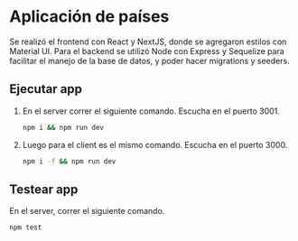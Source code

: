 # Aplicación de países

Se realizó el frontend con React y NextJS, donde se agregaron estilos con Material UI. Para el backend se utilizó Node con Express y Sequelize para facilitar el manejo de la base de datos, y poder hacer migrations y seeders.

## Ejecutar app

1. En el server correr el siguiente comando. Escucha en el puerto 3001.

   ```bash
   npm i && npm run dev
1. Luego para el client es el mismo comando. Escucha en el puerto 3000.

   ```bash
   npm i -f && npm run dev
## Testear app
En el server, correr el siguiente comando.
   ```bash
   npm test
